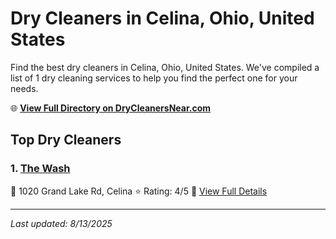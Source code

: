 # Dry Cleaners in Celina, Ohio, United States

Find the best dry cleaners in Celina, Ohio, United States. We've compiled a list of 1 dry cleaning services to help you find the perfect one for your needs.

🌐 **[View Full Directory on DryCleanersNear.com](https://drycleanersnear.com/city/US/Ohio/Celina)**

## Top Dry Cleaners

### 1. [The Wash](https://drycleanersnear.com/dryCleaner/688c1fa7a7924e3e1d737bfe/the-wash)
📍 1020 Grand Lake Rd, Celina
⭐ Rating: 4/5
🔗 [View Full Details](https://drycleanersnear.com/dryCleaner/688c1fa7a7924e3e1d737bfe/the-wash)


---

*Last updated: 8/13/2025*
